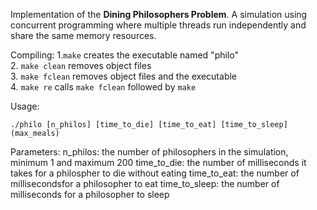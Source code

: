 Implementation of the **Dining Philosophers Problem**. A simulation using concurrent programming where multiple threads run independently and share the same memory resources.

Compiling:
1.`make` creates the executable named "philo"  
2. `make clean` removes object files  
3. `make fclean` removes object files and the executable  
4. `make re` calls `make fclean` followed by `make`  

Usage:
```
./philo [n_philos] [time_to_die] [time_to_eat] [time_to_sleep] (max_meals)
```
Parameters:
n_philos: the number of philosophers in the simulation, minimum 1 and maximum 200
time_to_die: the number of milliseconds it takes for a philospher to die without eating
time_to_eat: the number of millisecondsfor a philosopher to eat
time_to_sleep: the number of milliseconds for a philosopher to sleep
